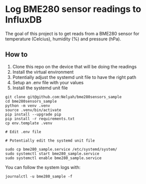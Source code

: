 # Log BME280 sensor readings to InfluxDB

The goal of this project is to get reads from a BME280 sensor for temperature (Celcius), humidity (%) and pressure (hPa).

## How to

1. Clone this repo on the device that will be doing the readings
2. Install the virtual environment
3. Potentially adjust the systemd unit file to have the right path
4. Setup an .env file with your values
5. Install the systemd unit file

```
git clone git@github.com:Nelyah/bme280sensors_sample
cd bme280sensors_sample
python -m venv .venv
source .venv/bin/activate
pip install --upgrade pip
pip install -r requirements.txt
cp env.template .venv

# Edit .env file

# Potentially edit the systemd unit file

sudo cp bme280_sample.service /etc/systemd/system/
sudo systemctl start bme280_sample.service
sudo systemctl enable bme280_sample.service
```

You can follow the system logs with:

```
journalctl -u bme280_sample -f
```

